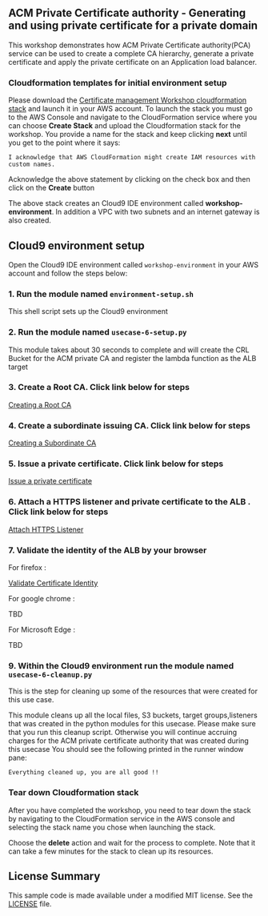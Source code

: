 ## ACM Private Certificate authority - Generating and using private certificate for a private domain

This workshop demonstrates how ACM Private Certificate authority(PCA) service can be used to create a complete CA hierarchy, generate a private certificate and apply the 
private certificate on an Application load balancer.

### Cloudformation templates for initial environment setup

Please download the [Certificate management Workshop cloudformation stack](cf-templates/template-acm-pca.yaml) and launch it in your AWS account. To launch the stack you must go to the AWS Console and navigate to the CloudFormation service where you can choose **Create Stack** and upload the Cloudformation stack for the workshop. You provide a name for the stack and keep clicking **next** until you get to the point where it says:

```
I acknowledge that AWS CloudFormation might create IAM resources with custom names.
```

Acknowledge the above statement by clicking on the check box and then click on the **Create** button

The above stack creates an Cloud9 IDE environment called **workshop-environment**. 
In addition a VPC with two subnets and an internet gateway is also created.

## Cloud9 environment setup 

Open the Cloud9 IDE environment called `workshop-environment` in your AWS account and follow the steps below:

### 1. Run the module named `environment-setup.sh`

This shell script sets up the Cloud9 environment 

### 2. Run the module named `usecase-6-setup.py`

This module takes about 30 seconds to complete and will create the CRL Bucket for the ACM private CA and register the lambda function as the ALB target

### 3. Create a Root CA. Click link below for steps

[Creating a Root CA](https://view.highspot.com/viewer/5d473cf0c79c521b96976c69)  

### 4. Create a subordinate issuing CA. Click link below for steps
 
[Creating a Subordinate CA](https://view.highspot.com/viewer/5d473d0e628ba23f42792a44)

### 5. Issue a private certificate. Click link below for steps

[Issue a private certificate](https://view.highspot.com/viewer/5d473d39030dc823ac380521)  

### 6. Attach a HTTPS listener and private certificate to the ALB . Click link below for steps

[Attach HTTPS Listener](https://view.highspot.com/viewer/5d473d7a659e935fa5fcd237)  

### 7. Validate the identity of the ALB by your browser 

For firefox :

[Validate Certificate Identity](https://view.highspot.com/viewer/5d473e2978e87d12c129ca1b)  

For google chrome :

TBD

For Microsoft Edge :

TBD

### 9. Within the Cloud9 environment run the module named `usecase-6-cleanup.py`

This is the step for cleaning up some of the resources that were created for this use case.

This module cleans up all the local files, S3 buckets, target groups,listeners that was created in the python modules for this usecase.
Please make sure that you run this cleanup script. Otherwise you will continue accruing charges for the ACM private certificate authority that was created during this usecase
You should see the following printed in the runner window pane:
```
Everything cleaned up, you are all good !!
```

### Tear down Cloudformation stack

After you have completed the workshop, you need to tear down the stack by navigating to the CloudFormation service in the AWS console and selecting the stack name you chose when launching the stack. 

Choose the **delete** action and wait for the process to complete. Note that it can take a few minutes for the stack to clean up its resources.

## License Summary

This sample code is made available under a modified MIT license. See the [LICENSE](LICENSE) file.
